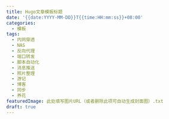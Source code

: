 ```yaml
---
title: Hugo文章模板标题
date: '{{date:YYYY-MM-DD}}T{{time:HH:mm:ss}}+08:00'
categories:
  - 模板
tags:
  - 内网穿透
  - NAS
  - 反向代理
  - 端口转发
  - 脚本自动化
  - 消息推送
  - 照片整理
  - 游记
  - 博客
  - 同步
  - 养花
featuredImage: 此处填写图片URL（或者删除此项可自动生成封面图）.txt
draft: true
---
```


